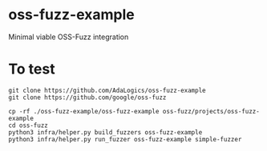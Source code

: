 # oss-fuzz-example
Minimal viable OSS-Fuzz integration

# To test
```
git clone https://github.com/AdaLogics/oss-fuzz-example
git clone https://github.com/google/oss-fuzz

cp -rf ./oss-fuzz-example/oss-fuzz-example oss-fuzz/projects/oss-fuzz-example
cd oss-fuzz
python3 infra/helper.py build_fuzzers oss-fuzz-example
python3 infra/helper.py run_fuzzer oss-fuzz-example simple-fuzzer
```
